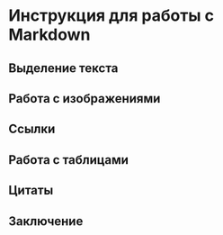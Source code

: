 # Инструкция для работы с Markdown

## Выделение текста

## Работа с изображениями

## Ссылки

## Работа с таблицами

## Цитаты

## Заключение 

##

##

##

